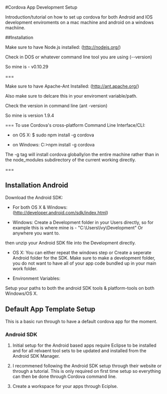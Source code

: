 #Cordova App Development Setup

Introduction/tutorial on how to set up cordova for both Android and IOS development enviroments on a mac machine and android on a windows machiine. 

##Installation 

Make sure to have Node.js installed:
(http://nodejs.org/)

Check in DOS or whatever command line tool you are using
(--version)

So mine is - v0.10.29

===

Make sure to have Apache-Ant Installed:
(http://ant.apache.org/)

Also make sure to delcare this in your enviroment variable/path.

Check the version in command line
(ant -version)

So mine is version 1.9.4 

===
To use Cordova's cross-platform Command Line Interface/CLI:

* on OS X:
	$ sudo npm install -g cordova

* on Windows:
	C:\>npm install -g cordova

The -g tag will install cordova globally/on the entire machine rather than in the node_modules subdirectory of the current working directly. 

===

## Installation Android

Download the Android SDK:

* For both OS X & Windows:
	(http://developer.android.com/sdk/index.html)

* Windows:
Create a Development folder in your Users directly, so for example this is where mine is - "C:\Users\Ivy\Development" Or anywhere you want to.

then unzip your Android SDK file into the Development directly.

* OS X:
You can either repeat the windows step or Create a seperate Android folder for the SDK. Make sure to make a development folder, you do not want to have all of your app code bundled up in your main work folder. 

* Environment Variables:

Setup your paths to both the android SDK tools & platform-tools on both Windows/OS X. 


## Default App Template Setup

This is a basic run through to have a default cordova app for the moment. 


### Android SDK

1. Initial setup for the Android based apps require Eclipse to be installed and for all relvaent tool sets to be updated and installed from the Android SDK Manager. 

2. I recommened following the Android SDK setup through their website or through a tutorial. This is only required on first time setup so everything can then be done through Cordova command line. 


3. Create a workspace for your apps through Eciplse.
 

